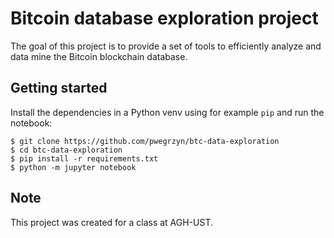 # Bitcoin database exploration project

The goal of this project is to provide a set of tools to efficiently analyze and data mine the Bitcoin blockchain database.


## Getting started
Install the dependencies in a Python venv using for example ``pip`` and run the notebook:

    $ git clone https://github.com/pwegrzyn/btc-data-exploration
    $ cd btc-data-exploration
    $ pip install -r requirements.txt
    $ python -m jupyter notebook


## Note
This project was created for a class at AGH-UST.